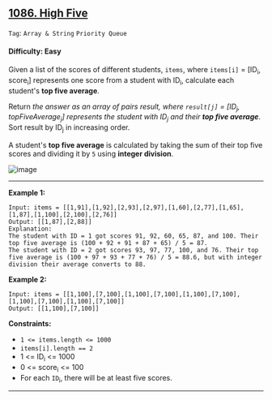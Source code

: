 ## [1086. High Five](https://leetcode.com/problems/high-five/)

```Tag```: ```Array & String``` ```Priority Queue```

#### Difficulty: Easy

Given a list of the scores of different students, ```items```, where ```items[i]``` = [ID<sub>i</sub>, score<sub>i</sub>] represents one score from a student with ID<sub>i</sub>, calculate each student's __top five average__.

Return _the answer as an array of pairs result, where ```result[j]``` = [ID<sub>j</sub>, topFiveAverage<sub>j</sub>] represents the student with ID<sub>j</sub> and their __top five average___. Sort result by ID<sub>j</sub> in increasing order.

A student's __top five average__ is calculated by taking the sum of their top five scores and dividing it by ```5``` using __integer division__.

![image](https://github.com/quananhle/Python/assets/35042430/07fa9efe-b0a2-41b7-a5be-8bec48f6e7e4)

---

__Example 1:__
```
Input: items = [[1,91],[1,92],[2,93],[2,97],[1,60],[2,77],[1,65],[1,87],[1,100],[2,100],[2,76]]
Output: [[1,87],[2,88]]
Explanation: 
The student with ID = 1 got scores 91, 92, 60, 65, 87, and 100. Their top five average is (100 + 92 + 91 + 87 + 65) / 5 = 87.
The student with ID = 2 got scores 93, 97, 77, 100, and 76. Their top five average is (100 + 97 + 93 + 77 + 76) / 5 = 88.6, but with integer division their average converts to 88.
```

__Example 2:__
```
Input: items = [[1,100],[7,100],[1,100],[7,100],[1,100],[7,100],[1,100],[7,100],[1,100],[7,100]]
Output: [[1,100],[7,100]]
```

__Constraints:__

- ```1 <= items.length <= 1000```
- ```items[i].length == 2```
- 1 <= ID<sub>i</sub> <= 1000
- 0 <= score<sub>i</sub> <= 100
- For each ```ID```<sub>i</sub>, there will be at least five scores.

---

